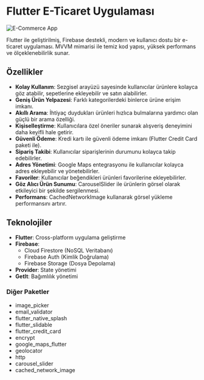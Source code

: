 # Flutter E-Ticaret Uygulaması

![E-Commerce App](path_to_your_gif.gif)

Flutter ile geliştirilmiş, Firebase destekli, modern ve kullanıcı dostu bir e-ticaret uygulaması. MVVM mimarisi ile temiz kod yapısı, yüksek performans ve ölçeklenebilirlik sunar.

## Özellikler

- **Kolay Kullanım**: Sezgisel arayüzü sayesinde kullanıcılar ürünlere kolayca göz atabilir, sepetlerine ekleyebilir ve satın alabilirler.
- **Geniş Ürün Yelpazesi**: Farklı kategorilerdeki binlerce ürüne erişim imkanı.
- **Akıllı Arama**: İhtiyaç duydukları ürünleri hızlıca bulmalarına yardımcı olan güçlü bir arama özelliği.
- **Kişiselleştirme**: Kullanıcılara özel öneriler sunarak alışveriş deneyimini daha keyifli hale getirir.
- **Güvenli Ödeme**: Kredi kartı ile güvenli ödeme imkanı (Flutter Credit Card paketi ile).
- **Sipariş Takibi**: Kullanıcılar siparişlerinin durumunu kolayca takip edebilirler.
- **Adres Yönetimi**: Google Maps entegrasyonu ile kullanıcılar kolayca adres ekleyebilir ve yönetebilirler.
- **Favoriler**: Kullanıcılar beğendikleri ürünleri favorilerine ekleyebilirler.
- **Göz Alıcı Ürün Sunumu**: CarouselSlider ile ürünlerin görsel olarak etkileyici bir şekilde sergilenmesi.
- **Performans**: CachedNetworkImage kullanarak görsel yükleme performansını artırır.



## Teknolojiler

- **Flutter**: Cross-platform uygulama geliştirme
- **Firebase**:
  - Cloud Firestore (NoSQL Veritabanı)
  - Firebase Auth (Kimlik Doğrulama)
  - Firebase Storage (Dosya Depolama)
- **Provider**: State yönetimi
- **GetIt**: Bağımlılık yönetimi

### Diğer Paketler

- image_picker
- email_validator
- flutter_native_splash
- flutter_slidable
- flutter_credit_card
- encrypt
- google_maps_flutter
- geolocator
- http
- carousel_slider
- cached_network_image
